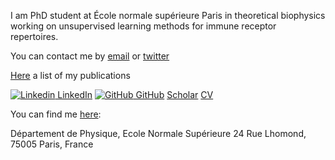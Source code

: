 I am PhD student at École normale supérieure Paris in theoretical biophysics working on unsupervised learning methods for immune receptor repertoires.

You can contact me by [email](mailto:giulioisac@gmail.com) or [twitter](https://twitter.com/giulioisacchini)

[Here](./another-page.md) a list of my publications

[![Linkedin](https://i.stack.imgur.com/gVE0j.png) LinkedIn](https://www.linkedin.com/in/giulio-isacchini-a71662144)
[![GitHub](https://i.stack.imgur.com/tskMh.png) GitHub](https://github.com/giulioisac/)
[Scholar](https://scholar.google.com/citations?user=sDEicokAAAAJ&hl=en)
[CV](./cv.md)

You can find me [here](https://www.google.com/maps/place/D%C3%A9partement+de+Physique,+Ecole+Normale+Sup%C3%A9rieure/@48.8422481,2.3436239,17z/data=!4m12!1m6!3m5!1s0x47e671e99512085d:0x3b69748ca3b78f0d!2s%C3%89cole+normale+sup%C3%A9rieure!8m2!3d48.8422058!4d2.3451689!3m4!1s0x0:0x5f69605cfbac8f02!8m2!3d48.8430845!4d2.3466789):

Département de Physique, Ecole Normale Supérieure
24 Rue Lhomond, 
75005 Paris, France
